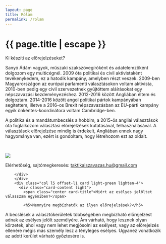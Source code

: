 ```yaml
---
layout: page
title: Rólam
permalink: /rolam
---
```


<h1 class="page-title">{{ page.title | escape }}</h1>

 <div class="row">
        <div class="col l6 card light-green lighten-4">
        
<div class="card-content light">
          <span class="center card-title">Ki készíti az előrejelzéseket?</span>
          <p>Sanyó Ádám vagyok, műszaki szakszövegíróként és adatelemzőként dolgozom egy multicégnél. 2009 óta politikai és civil aktivistaként tevékenykedem, ez a hatodik kampány, amelyben részt veszek. 2009-ben Magyarországon az európai parlamenti választásokon voltam aktivista, 2010-ben pedig egy civil szervezetnek gyűjtöttem aláírásokat egy népszavazási kezdeményezéshez. 2012-2016 között Angliában éltem és dolgoztam. 2014-2016 között angol politikai pártok kampányában segítettem, illetve a 2016-os Brexit népszavazásban az EU-párti kampány egyik önkéntes-koordinátora voltam Cambridge-ben.</p>
		  <p>A politika és a mandátumbecslés a hobbim, a 2015-ös angliai választások óta foglalkozom választási előrejelzések kutatásával, felhasználásával. A választások előrejelzése mindig is érdekelt, Angliában ennek nagy hagyománya van, ezért is gondoltam, hogy létrehozom ezt az oldalt.</p>
		  <br/>
		  <p><img src="images/adam.png"></p>
		  <p>Elérhetőség, sajtómegkeresés: <a href="mailto:taktikaiszavazas.hu@gmail.com">taktikaiszavazas.hu@gmail.com</a></p>

        </div>        
        </div>
		<div class="col l5 offset-l1 card light-green lighten-4">
          <div class="card-content light">
            <span class="center card-title">Miért az esélyes jelöltet válasszam egyéniben?</span>

            <h5>Mennyire megbízhatók az ilyen előrejelzések?</h5>
<p>A becslések a választókerületek többségében megbizható előrejelzést adnak az esélyes jelölt személyére. Ám várható, hogy lesznek olyan körzetek, ahol vagy nem lehet megjósolni az esélyest, vagy az előrejelzés ellenére mégis más személy lesz a tényleges esélyes. Ugyanez vonatkozik az adott kerület várható győztesére is.</p>
          </div>
		  </div>
    </div>
 

		  

    